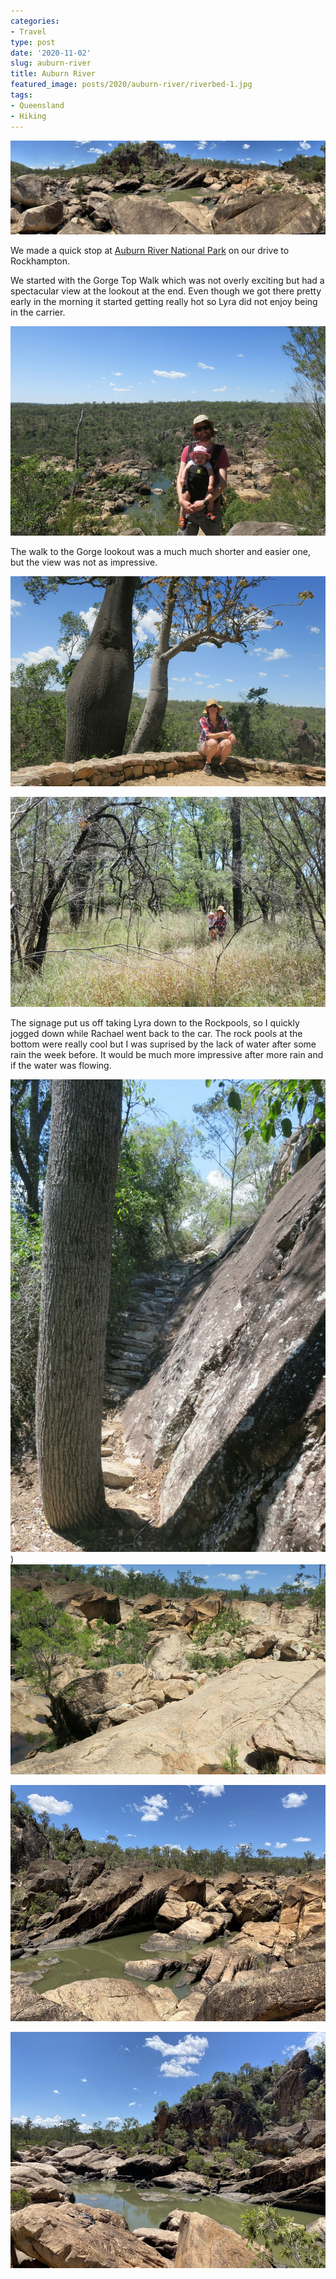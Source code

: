 ```yaml
---
categories:
- Travel
type: post
date: '2020-11-02'
slug: auburn-river
title: Auburn River
featured_image: posts/2020/auburn-river/riverbed-1.jpg
tags:
- Queensland
- Hiking
---
```


![""](pano.jpg)

We made a quick stop at [Auburn River National Park](https://parks.des.qld.gov.au/parks/auburn-river) on our drive to Rockhampton.

We started with the Gorge Top Walk which was not overly exciting but had a spectacular view at the lookout at the end. Even though we got there pretty early in the morning it started getting really hot so Lyra did not enjoy being in the carrier.

![""](top-walk-lookout.jpg)

The walk to the Gorge lookout was a much much shorter and easier one, but the view was not as impressive.

![""](lookout.jpg)

![""](lookout-walk.jpg)

The signage put us off taking Lyra down to the Rockpools, so I quickly jogged down while Rachael went back to the car. The rock pools at the bottom were really cool but I was suprised by the lack of water after some rain the week before. It would be much more impressive after more rain and if the water was flowing.

![""](riverbed-walk.jpg)
)
![""](riverbed-walk2.jpg "Marking showing way back to path")

![""](riverbed-1.jpg)

![""](riverbed-2.jpg)
